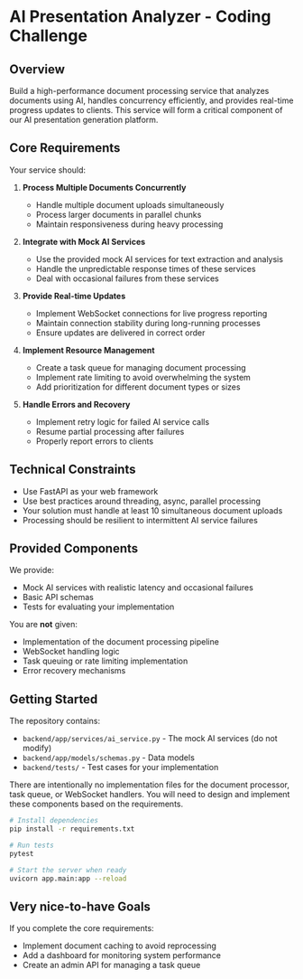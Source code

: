 # AI Presentation Analyzer - Coding Challenge

## Overview

Build a high-performance document processing service that analyzes documents using AI, handles concurrency efficiently, and provides real-time progress updates to clients. This service will form a critical component of our AI presentation generation platform.

## Core Requirements

Your service should:

1. **Process Multiple Documents Concurrently**

   - Handle multiple document uploads simultaneously
   - Process larger documents in parallel chunks
   - Maintain responsiveness during heavy processing

2. **Integrate with Mock AI Services**

   - Use the provided mock AI services for text extraction and analysis
   - Handle the unpredictable response times of these services
   - Deal with occasional failures from these services

3. **Provide Real-time Updates**

   - Implement WebSocket connections for live progress reporting
   - Maintain connection stability during long-running processes
   - Ensure updates are delivered in correct order

4. **Implement Resource Management**

   - Create a task queue for managing document processing
   - Implement rate limiting to avoid overwhelming the system
   - Add prioritization for different document types or sizes

5. **Handle Errors and Recovery**
   - Implement retry logic for failed AI service calls
   - Resume partial processing after failures
   - Properly report errors to clients

## Technical Constraints

- Use FastAPI as your web framework
- Use best practices around threading, async, parallel processing
- Your solution must handle at least 10 simultaneous document uploads
- Processing should be resilient to intermittent AI service failures

## Provided Components

We provide:

- Mock AI services with realistic latency and occasional failures
- Basic API schemas
- Tests for evaluating your implementation

You are **not** given:

- Implementation of the document processing pipeline
- WebSocket handling logic
- Task queuing or rate limiting implementation
- Error recovery mechanisms

## Getting Started

The repository contains:

- `backend/app/services/ai_service.py` - The mock AI services (do not modify)
- `backend/app/models/schemas.py` - Data models
- `backend/tests/` - Test cases for your implementation

There are intentionally no implementation files for the document processor, task queue, or WebSocket handlers. You will need to design and implement these components based on the requirements.

```bash
# Install dependencies
pip install -r requirements.txt

# Run tests
pytest

# Start the server when ready
uvicorn app.main:app --reload
```

## Very nice-to-have Goals

If you complete the core requirements:

- Implement document caching to avoid reprocessing
- Add a dashboard for monitoring system performance
- Create an admin API for managing a task queue
